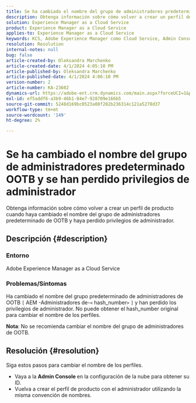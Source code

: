 ```yaml
---
title: Se ha cambiado el nombre del grupo de administradores predeterminado OOTB y se han perdido privilegios de administrador
description: Obtenga información sobre cómo volver a crear un perfil de producto cuando haya cambiado el nombre del grupo de administradores de OOTB y haya perdido privilegios de administrador.
solution: Experience Manager as a Cloud Service
product: Experience Manager as a Cloud Service
applies-to: Experience Manager as a Cloud Service
keywords: KCS, Adobe Experience Manager como Cloud Service, Admin Console, Perfil del producto
resolution: Resolution
internal-notes: null
bug: false
article-created-by: Oleksandra Marchenko
article-created-date: 4/1/2024 4:05:10 PM
article-published-by: Oleksandra Marchenko
article-published-date: 4/1/2024 4:06:10 PM
version-number: 2
article-number: KA-23602
dynamics-url: https://adobe-ent.crm.dynamics.com/main.aspx?forceUCI=1&pagetype=entityrecord&etn=knowledgearticle&id=678b349c-41f0-ee11-904c-6045bd006149
exl-id: ef5addf6-a3b9-46b1-84e7-928709e166b5
source-git-commit: 5248d169bc0523a08f202b236314c121a5278d37
workflow-type: tm+mt
source-wordcount: '149'
ht-degree: 2%

---
```


# Se ha cambiado el nombre del grupo de administradores predeterminado OOTB y se han perdido privilegios de administrador


Obtenga información sobre cómo volver a crear un perfil de producto cuando haya cambiado el nombre del grupo de administradores predeterminado de OOTB y haya perdido privilegios de administrador.

## Descripción {#description}


### Entorno

Adobe Experience Manager as a Cloud Service

### Problemas/Síntomas

Ha cambiado el nombre del grupo predeterminado de administradores de OOTB `[` AEM -Administradores de-`<` hash_number`>` `]`  y han perdido los privilegios de administrador. No puede obtener el hash_number original para cambiar el nombre de los perfiles.



<b>Nota</b>: No se recomienda cambiar el nombre del grupo de administradores de OOTB.


## Resolución {#resolution}


Siga estos pasos para cambiar el nombre de los perfiles.

- Vaya a la <b>Admin Console </b>en la configuración de la nube para obtener su ID.
- Vuelva a crear el perfil de producto con el administrador utilizando la misma convención de nombres.
